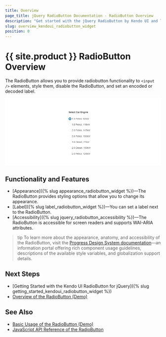 ```yaml
---
title: Overview
page_title: jQuery RadioButton Documentation - RadioButton Overview
description: "Get started with the jQuery RadioButton by Kendo UI and learn how to create, initialize, and enable the widget."
slug: overview_kendoui_radiobutton_widget
position: 0
---
```


# {{ site.product }} RadioButton Overview

The RadioButton allows you to provide radiobutton functionality to `<input />` elements, style them, disable the RadioButton, and set an encoded or decoded label.

![Kendo UI for jQuery RadioButton Overview](radiobutton-overview.PNG)

## Functionality and Features

* [Appearance]({% slug appearance_radiobutton_widget %})&mdash;The RadioButton provides styling options that allow you to change its appearance.
* [Label]({% slug label_radiobutton_widget %})&mdash;You can set a label next to the RadioButton.
* [Accessibility]({% slug jquery_radiobutton_accessibility %})&mdash;The RadioButton is accessible for screen readers and supports WAI-ARIA attributes.

>tip To learn more about the appearance, anatomy, and accessibility of the RadioButton, visit the [Progress Design System documentation](https://www.telerik.com/design-system/docs/components/radiobutton/)—an information portal offering rich component usage guidelines, descriptions of the available style variables, and globalization support details.

## Next Steps

* [Getting Started with the Kendo UI RadioButton for jQuery]({% slug getting_started_kendoui_radiobutton_widget %})
* [Overview of the RadioButton (Demo)](https://demos.telerik.com/kendo-ui/radiobutton/index)

## See Also

* [Basic Usage of the RadioButton (Demo)](https://demos.telerik.com/kendo-ui/radiobutton/index)
* [JavaScript API Reference of the RadioButton](/api/javascript/ui/radiobutton)
